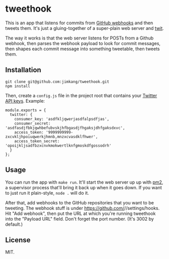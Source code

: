 tweethook
=========

This is an app that listens for commits from [GitHub webhooks](https://developer.github.com/webhooks/) and then tweets them. It's just a gluing-together of a super-plain web server and [twit](https://www.npmjs.org/package/twit).

The way it works is that the web server listens for POSTs from a Github webhook, then parses the webhook payload to look for commit messages, then shapes each commit message into something tweetable, then tweets them.

Installation
------------

    git clone git@github.com:jimkang/tweethook.git
    npm install

Then, create a `config.js` file in the project root that contains your [Twitter API keys](https://apps.twitter.com/). Example:

    module.exports = {
      twitter: {
        consumer_key: 'asdfkljqwerjasdfalpsdfjas',
        consumer_secret: 'asdfasdjfbkjqwhbefubvskjhfbgasdjfhgaksjdhfgaksdxvc',
        access_token: '9999999999-zxcvkljhpoiuqwerkjhmnb,mnzxcvasdklfhwer',
        access_token_secret: 'opoijkljsadfbzxcnvkmokwertlknfgmoskdfgossodrh'
      }
    };

Usage
-----

You can run the app with `make run`. It'll start the web server up up with [pm2](https://github.com/Unitech/pm2), a supervisor process that'll bring it back up when it goes down. If you want to just run it plain-style, `node .` will do it.

After that, add webhooks to the GitHub repositories that you want to be tweeting. The webhook stuff is under https://github.com/<username>/<reponame>/settings/hooks. Hit "Add webhook", then put the URL at which you're running tweethook into the "Payload URL" field. Don't forget the port number. (It's 3002 by default.)

License
-------

MIT.
